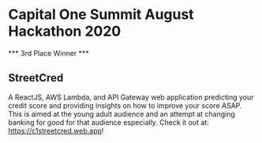 # Capital One Summit August Hackathon 2020
*** 3rd Place Winner ***
## StreetCred
A ReactJS, AWS Lambda, and API Gateway web application predicting your credit score and providing insights on how to improve your score ASAP.
This is aimed at the young adult audience and an attempt at changing banking for good for that audience especially.
Check it out at: https://c1streetcred.web.app!
